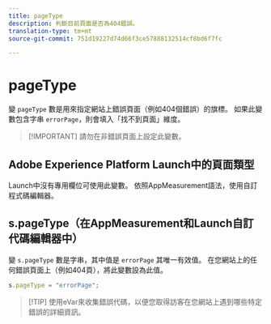 ```yaml
---
title: pageType
description: 判斷目前頁面是否為404錯誤。
translation-type: tm+mt
source-git-commit: 751d19227d74d66f3ce57888132514cf8bd6f7fc

---
```



# pageType

變 `pageType` 數是用來指定網站上錯誤頁面（例如404個錯誤）的旗標。 如果此變數包含字串 `errorPage`，則會填入「找不到頁面」維度。

> [!IMPORTANT] 請勿在非錯誤頁面上設定此變數。

## Adobe Experience Platform Launch中的頁面類型

Launch中沒有專用欄位可使用此變數。 依照AppMeasurement語法，使用自訂程式碼編輯器。

## s.pageType（在AppMeasurement和Launch自訂代碼編輯器中）

變 `s.pageType` 數是字串，其中值是 `errorPage` 其唯一有效值。 在您網站上的任何錯誤頁面上（例如404頁），將此變數設為此值。

```js
s.pageType = "errorPage";
```

> [!TIP] 使用eVar來收集錯誤代碼，以便您取得訪客在您網站上遇到哪些特定錯誤的詳細資訊。
